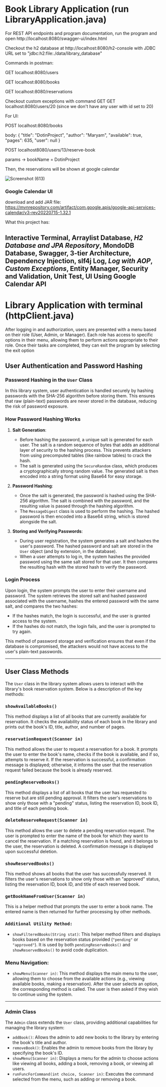 # Book Library Application (run LibraryApplication.java)

For REST API endpoints and program documentation, run the program and open http://localhost:8080/swagger-ui/index.html

Checkout the h2 database at http://localhost:8080/h2-console with JDBC URL set to "jdbc:h2:file:./data/library_database"

Commands in postman:

GET localhost:8080/users

GET localhost:8080/books

GET localhost:8080/reservations

Checkout custom exceptions with command GET GET localhost:8080/users/20 (since we don't have any user with id set to 20)

For UI:

POST localhost:8080/books

body:
{
    "title": "DotinProject",
    "author": "Maryam",
    "available": true,
    "pages": 635,
    "user": null
}

POST localhost8080/users/13/reserve-book

params -> bookName = DotinProject

Then, the reservations will be shown at google calendar

![Screenshot (613)](https://github.com/user-attachments/assets/d690004f-5068-4214-ba96-be4bdee5a81a)

### Google Calendar UI
download and add JAR file:
https://mvnrepository.com/artifact/com.google.apis/google-api-services-calendar/v3-rev20220715-1.32.1

What this project has:

Interactive Terminal, Arraylist Database, *H2 Database and JPA Repository*, MondoDB Database, Swagger, 3-tier Architecture, Dependency Injection, slf4j Log, *Log with AOP*, *Custom Exceptions*, Entity Manager, Security and Validation, Unit Test, UI Using Google Calendar API
---

# Library Application with terminal (httpClient.java)

After logging in and authorization, users are presented with a menu based on their role (User, Admin, or Manager). Each role has access to specific options in their menu, allowing them to perform actions appropriate to their role. Once their tasks are completed, they can exit the program by selecting the exit option

## User Authentication and Password Hashing

### Password Hashing in the `User` Class

In this library system, user authentication is handled securely by hashing passwords with the SHA-256 algorithm before storing them. This ensures that raw (plain-text) passwords are never stored in the database, reducing the risk of password exposure.

### How Password Hashing Works

1. **Salt Generation**:
    - Before hashing the password, a unique salt is generated for each user. The salt is a random sequence of bytes that adds an additional layer of security to the hashing process. This prevents attackers from using precomputed tables (like rainbow tables) to crack the hash.
    - The salt is generated using the `SecureRandom` class, which produces a cryptographically strong random value. The generated salt is then encoded into a string format using Base64 for easy storage.

2. **Password Hashing**:
    - Once the salt is generated, the password is hashed using the SHA-256 algorithm. The salt is combined with the password, and the resulting value is passed through the hashing algorithm.
    - The `MessageDigest` class is used to perform the hashing. The hashed password is then encoded into a Base64 string, which is stored alongside the salt.

3. **Storing and Verifying Passwords**:
    - During user registration, the system generates a salt and hashes the user's password. The hashed password and salt are stored in the `User` object (and by extension, in the database).
    - When a user attempts to log in, the system hashes the provided password using the same salt stored for that user. It then compares the resulting hash with the stored hash to verify the password.

### Login Process

Upon login, the system prompts the user to enter their username and password. The system retrieves the stored salt and hashed password associated with the username, hashes the entered password with the same salt, and compares the two hashes:

- If the hashes match, the login is successful, and the user is granted access to the system.
- If the hashes do not match, the login fails, and the user is prompted to try again.

This method of password storage and verification ensures that even if the database is compromised, the attackers would not have access to the user's plain-text passwords.
___

## User Class Methods

The `User` class in the library system allows users to interact with the library's book reservation system. Below is a description of the key methods:

### `showAvailableBooks()`
This method displays a list of all books that are currently available for reservation. It checks the availability status of each book in the library and prints out the book's ID, title, author, and number of pages.

### `reservationRequest(Scanner in)`
This method allows the user to request a reservation for a book. It prompts the user to enter the book's name, checks if the book is available, and if so, attempts to reserve it. If the reservation is successful, a confirmation message is displayed; otherwise, it informs the user that the reservation request failed because the book is already reserved.

### `pendingReserveBooks()`
This method displays a list of all books that the user has requested to reserve but are still pending approval. It filters the user's reservations to show only those with a "pending" status, listing the reservation ID, book ID, and title of each pending book.

### `deleteReserveRequest(Scanner in)`
This method allows the user to delete a pending reservation request. The user is prompted to enter the name of the book for which they want to cancel the reservation. If a matching reservation is found, and it belongs to the user, the reservation is deleted. A confirmation message is displayed upon successful deletion.

### `showReservedBooks()`
This method shows all books that the user has successfully reserved. It filters the user's reservations to show only those with an "approved" status, listing the reservation ID, book ID, and title of each reserved book.

### `getBookNameFromUser(Scanner in)`
This is a helper method that prompts the user to enter a book name. The entered name is then returned for further processing by other methods.

### `Additional Utility Method:`
- `showFilteredBooks(String stat)`: This helper method filters and displays books based on the reservation status provided (`"pending"` or `"approved"`). It is used by both `pendingReserveBooks()` and `showReservedBooks()` to avoid code duplication.

### Menu Navigation:
- `showMenu(Scanner in)`: This method displays the main menu to the user, allowing them to choose from the available actions (e.g., viewing available books, making a reservation). After the user selects an option, the corresponding method is called. The user is then asked if they wish to continue using the system.

___
### Admin Class

The `Admin` class extends the `User` class, providing additional capabilities for managing the library system:

- `addBook()`: Allows the admin to add new books to the library by entering the book's title and author.
- `removeBook()`: Enables the admin to remove books from the library by specifying the book's ID.
- `showMenu(Scanner in)`: Displays a menu for the admin to choose actions like viewing all books, adding a book, removing a book, or viewing all users.
- `runFuncForCommand(int choice, Scanner in)`: Executes the command selected from the menu, such as adding or removing a book.

